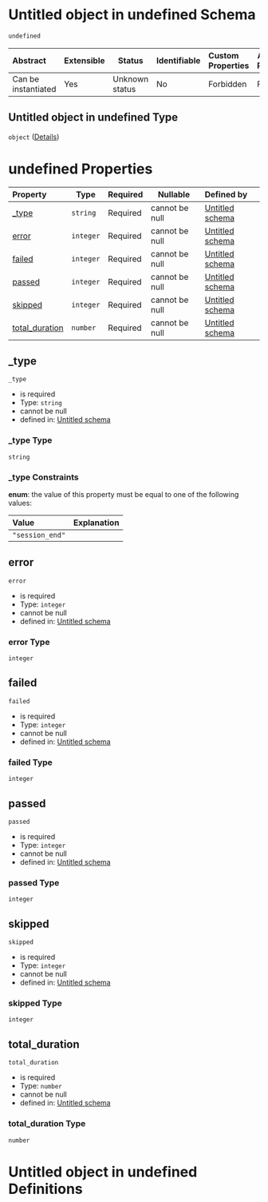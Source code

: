 # Untitled object in undefined Schema

```txt
undefined
```




| Abstract            | Extensible | Status         | Identifiable | Custom Properties | Additional Properties | Access Restrictions | Defined In                                                                                    |
| :------------------ | ---------- | -------------- | ------------ | :---------------- | --------------------- | ------------------- | --------------------------------------------------------------------------------------------- |
| Can be instantiated | Yes        | Unknown status | No           | Forbidden         | Forbidden             | none                | [session_end.schema.json](../../../spec/0.0.1/session_end.schema.json "open original schema") |

## Untitled object in undefined Type

`object` ([Details](session_end.md))

# undefined Properties

| Property                          | Type      | Required | Nullable       | Defined by                                                                                         |
| :-------------------------------- | --------- | -------- | -------------- | :------------------------------------------------------------------------------------------------- |
| [\_type](#_type)                  | `string`  | Required | cannot be null | [Untitled schema](session_end-properties-_type.md "undefined#/properties/\_type")                  |
| [error](#error)                   | `integer` | Required | cannot be null | [Untitled schema](session_end-properties-error.md "undefined#/properties/error")                   |
| [failed](#failed)                 | `integer` | Required | cannot be null | [Untitled schema](session_end-properties-failed.md "undefined#/properties/failed")                 |
| [passed](#passed)                 | `integer` | Required | cannot be null | [Untitled schema](session_end-properties-passed.md "undefined#/properties/passed")                 |
| [skipped](#skipped)               | `integer` | Required | cannot be null | [Untitled schema](session_end-properties-skipped.md "undefined#/properties/skipped")               |
| [total_duration](#total_duration) | `number`  | Required | cannot be null | [Untitled schema](session_end-properties-total_duration.md "undefined#/properties/total_duration") |

## \_type




`_type`

-   is required
-   Type: `string`
-   cannot be null
-   defined in: [Untitled schema](session_end-properties-_type.md "undefined#/properties/\_type")

### \_type Type

`string`

### \_type Constraints

**enum**: the value of this property must be equal to one of the following values:

| Value           | Explanation |
| :-------------- | ----------- |
| `"session_end"` |             |

## error




`error`

-   is required
-   Type: `integer`
-   cannot be null
-   defined in: [Untitled schema](session_end-properties-error.md "undefined#/properties/error")

### error Type

`integer`

## failed




`failed`

-   is required
-   Type: `integer`
-   cannot be null
-   defined in: [Untitled schema](session_end-properties-failed.md "undefined#/properties/failed")

### failed Type

`integer`

## passed




`passed`

-   is required
-   Type: `integer`
-   cannot be null
-   defined in: [Untitled schema](session_end-properties-passed.md "undefined#/properties/passed")

### passed Type

`integer`

## skipped




`skipped`

-   is required
-   Type: `integer`
-   cannot be null
-   defined in: [Untitled schema](session_end-properties-skipped.md "undefined#/properties/skipped")

### skipped Type

`integer`

## total_duration




`total_duration`

-   is required
-   Type: `number`
-   cannot be null
-   defined in: [Untitled schema](session_end-properties-total_duration.md "undefined#/properties/total_duration")

### total_duration Type

`number`

# Untitled object in undefined Definitions
